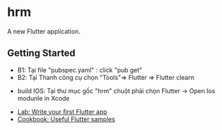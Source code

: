 # hrm

A new Flutter application.

## Getting Started

- B1: Tại file "pubspec.yaml" : click "pub get"
- B2: Tại Thanh công cụ chọn "Tools"=> Flutter => Flutter clearn
+ build IOS: Tại thư mục gốc "hrm" chuột phải chọn Flutter -> Open Ios modunle in Xcode

- [Lab: Write your first Flutter app](https://flutter.dev/docs/get-started/codelab)
- [Cookbook: Useful Flutter samples](https://flutter.dev/docs/cookbook)



